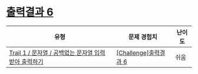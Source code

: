 # [출력결과 6](https://en.codetree.ai/trails/complete/curated-cards/challenge-reading-k201525)

|유형|문제 경험치|난이도|
|---|---|---|
|[Trail 1 / 문자열 / 공백없는 문자열 입력받아 출력하기](https://en.codetree.ai/trail-info/novice-low/)|[[Challenge]출력결과 6](https://en.codetree.ai/trails/complete/curated-cards/challenge-reading-k201525/)|쉬움|

